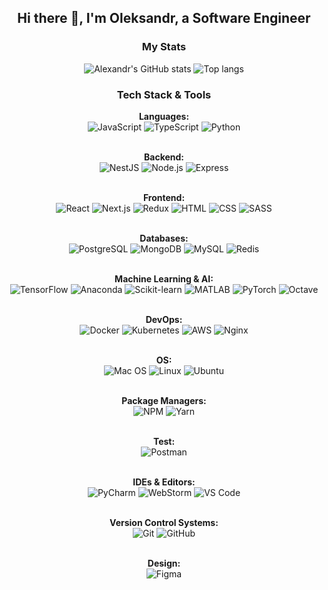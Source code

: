 <h2 align="center">Hi there 👋, I'm Oleksandr, a Software Engineer</h2>

<h3 align="center">My Stats</h3>
<div align="center">
  <img alt="Alexandr's GitHub stats" src="https://github-readme-stats.vercel.app/api?username=seemyoon&show_icons=true&theme=transparent"/>
  <img alt="Top langs" src="https://github-readme-stats.vercel.app/api/top-langs/?username=seemyoon&layout=compact&langs_count=8&theme=transparent"/>
</div>

<h3 align="center">Tech Stack & Tools</h3>

<div align="center">
  <strong>Languages:</strong><br/>
  <img src="https://skillicons.dev/icons?i=js" title="JavaScript"/>
  <img src="https://skillicons.dev/icons?i=ts" title="TypeScript"/>
  <img src="https://skillicons.dev/icons?i=py" title="Python"/>

  <br/><strong>Backend:</strong><br/>
  <img src="https://skillicons.dev/icons?i=nestjs" title="NestJS"/>
  <img src="https://skillicons.dev/icons?i=nodejs" title="Node.js"/>
  <img src="https://skillicons.dev/icons?i=express" title="Express"/>

  <br/><strong>Frontend:</strong><br/>
  <img src="https://skillicons.dev/icons?i=react" title="React"/>
  <img src="https://skillicons.dev/icons?i=nextjs" title="Next.js"/>
  <img src="https://skillicons.dev/icons?i=redux" title="Redux"/>
  <img src="https://skillicons.dev/icons?i=html" title="HTML"/>
  <img src="https://skillicons.dev/icons?i=css" title="CSS"/>
  <img src="https://skillicons.dev/icons?i=sass" title="SASS"/>

  <br/><strong>Databases:</strong><br/>
  <img src="https://skillicons.dev/icons?i=postgres" title="PostgreSQL"/>
  <img src="https://skillicons.dev/icons?i=mongodb" title="MongoDB"/>
  <img src="https://skillicons.dev/icons?i=mysql" title="MySQL"/>
  <img src="https://skillicons.dev/icons?i=redis" title="Redis"/>

  <br/><strong>Machine Learning & AI:</strong><br/>
  <img src="https://skillicons.dev/icons?i=tensorflow" title="TensorFlow"/>
  <img src="https://skillicons.dev/icons?i=anaconda" title="Anaconda"/>
  <img src="https://skillicons.dev/icons?i=sklearn" title="Scikit-learn"/>
  <img src="https://skillicons.dev/icons?i=matlab" title="MATLAB"/>
  <img src="https://skillicons.dev/icons?i=pytorch" title="PyTorch"/>
  <img src="https://skillicons.dev/icons?i=octave" title="Octave"/>

  <br/><strong>DevOps:</strong><br/>
  <img src="https://skillicons.dev/icons?i=docker" title="Docker"/>
  <img src="https://skillicons.dev/icons?i=kubernetes" title="Kubernetes"/>
  <img src="https://skillicons.dev/icons?i=aws" title="AWS"/>
  <img src="https://skillicons.dev/icons?i=nginx" title="Nginx"/>

  <br/><strong>OS:</strong><br/>
  <img src="https://skillicons.dev/icons?i=apple" title="Mac OS"/>
  <img src="https://skillicons.dev/icons?i=linux" title="Linux"/>
  <img src="https://skillicons.dev/icons?i=ubuntu" title="Ubuntu"/>

  <br/><strong>Package Managers:</strong><br/>
  <img src="https://skillicons.dev/icons?i=npm" title="NPM"/>
  <img src="https://skillicons.dev/icons?i=yarn" title="Yarn"/>

  <br/><strong>Test:</strong><br/>
  <img src="https://skillicons.dev/icons?i=postman" title="Postman"/>

  <br/><strong>IDEs & Editors:</strong><br/>
  <img src="https://skillicons.dev/icons?i=pycharm" title="PyCharm"/>
  <img src="https://skillicons.dev/icons?i=webstorm" title="WebStorm"/>
  <img src="https://skillicons.dev/icons?i=vscode" title="VS Code"/>

  <br/><strong>Version Control Systems:</strong><br/>
  <img src="https://skillicons.dev/icons?i=git" title="Git"/>
  <img src="https://skillicons.dev/icons?i=github" title="GitHub"/>

  <br/><strong>Design:</strong><br/>
  <img src="https://skillicons.dev/icons?i=figma" title="Figma"/>
</div>

